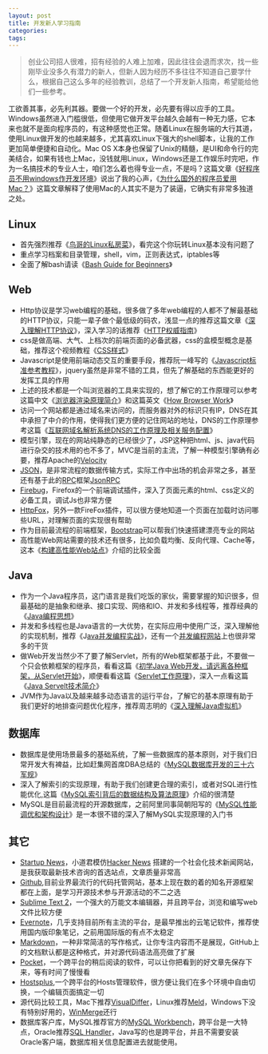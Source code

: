```yaml
---
layout: post
title: 开发新人学习指南
categories:
tags:
---
```


>创业公司招人很难，招有经验的人难上加难，因此往往会退而求次，找一些刚毕业没多久有潜力的新人，但新人因为经历不多往往不知道自己要学什么，根据自己这么多年的经验教训，总结了一个开发新人指南，希望能给他们一些参考。


工欲善其事，必先利其器。要做一个好的开发，必先要有得以应手的工具。Windows虽然进入门槛很低，但使用它做开发平台越久会越有一种无力感，它本来也就不是面向程序员的，有这种感觉也正常。随着Linux在服务端的大行其道，使用Linux做开发的也越来越多，尤其喜欢Linux下强大的shell脚本，让我的工作更加简单便捷和自动化。Mac OS X本身也保留了Unix的精髓，是UI和命令行的完美结合，如果有钱也上Mac，没钱就用Linux，Windows还是工作娱乐时完吧，作为一名搞技术的专业人士，咱们怎么着也得专业一点，不是吗？这篇文章《[好程序员不用windows作开发环境](http://jianshu.io/p/3006d1cdd8ff)》说出了我的心声，《[为什么国外的程序员爱用Mac？](http://www.vpsee.com/2009/06/why-programmers-love-mac/)》这篇文章解释了使用Mac的人其实不是为了装逼，它确实有非常多独道之处。


## Linux
* 首先强烈推荐《[鸟哥的Linux私房菜](http://linux.vbird.org/)》，看完这个你玩转Linux基本没有问题了 
* 重点学习档案和目录管理，shell，vim，正则表达式，iptables等
* 全面了解bash请读《[Bash Guide for Beginners](http://tille.garrels.be/training/bash/)》

## Web
* Http协议是学习web编程的基础，很多做了多年web编程的人都不了解最基础的HTTP协议，只能一辈子做个最低级的码农，浅显一点的推荐这篇文章《[深入理解HTTP协议](http://wenku.baidu.com/view/b05bc7df5022aaea998f0feb.html)》，深入学习的话推荐《[HTTP权威指南](http://book.douban.com/subject/10746113/)》
* css是做高端、大气、上档次的前端页面的必备武器，css的盒模型概念是基础，推荐这个视频教程《[CSS样式](http://itercast.com/library/3/course/45)》
* Javascript是使用前端动态交互的重要手段，推荐阮一峰写的《[Javascript标准参考教程](http://javascript.ruanyifeng.com/)》，jquery虽然是非常不错的工具，但先了解基础的东西能更好的发挥工具的作用
* 上述的技术都是一个叫浏览器的工具来实现的，想了解它的工作原理可以参考这篇中文《[浏览器渲染原理简介](http://coolshell.cn/articles/9666.html)》和这篇英文《[How Browser Work](http://taligarsiel.com/Projects/howbrowserswork1.htm)》
* 访问一个网站都是通过域名来访问的，而服务器对外的标识只有IP，DNS在其中承担了中介的作用，使得我们更方便的记住网站的地址，DNS的工作原理参考这篇《[互联网域名解析系统DNS的工作原理及相关服务配置](http://guodayong.blog.51cto.com/263451/1173678)》
* 模型引擎，现在的网站纯静态的已经很少了，JSP这种把html、js、java代码进行杂交的技术用的也不多了，MVC是当前的主流，了解一种模型引擎确有必要，推荐Apache的[Velocity](http://velocity.apache.org/engine/devel/user-guide.html)
* [JSON](http://www.json.org/json-zh.html)，是非常流程的数据传输方式，实际工作中出场的机会非常之多，甚至还有基于此的[RPC](http://en.wikipedia.org/wiki/Remote_procedure_call)框架[JsonRPC](http://en.wikipedia.org/wiki/JSON-RPC)
* [Firebug](http://getfirebug.com/)，Firefox的一个前端调试插件，深入了页面元素的html、css定义的必备工具，调试Js也非常方便
* [HttpFox](https://addons.mozilla.org/zh-cn/firefox/addon/httpfox/)，另外一款FireFox插件，可以很方便地知道一个页面在加载时访问哪些URL，对理解页面的实现很有帮助
* 作为目前最流程的前端框架，[Bootstrap](http://www.bootcss.com/)可以帮我们快速搭建漂亮专业的网站
* 高性能Web网站需要的技术还有很多，比如负载均衡、反向代理、Cache等，这本《[构建高性能Web站点](http://book.douban.com/subject/3924175/)》介绍的比较全面
 
## Java
* 作为一个Java程序员，这门语言是我们吃饭的家伙，需要掌握的知识很多，但最基础的是抽象和继承、接口实现、网络和IO、并发和多线程等，推荐经典的《[Java编程思想](http://book.douban.com/subject/1101158/)》
* 并发和多线程也是Java语言的一大优势，在实际应用中使用广泛，深入理解他的实现机制，推荐《J[ava并发编程实战](http://book.douban.com/subject/10484692/)》，还有一个[并发编程网站](http://ifeve.com/)上也很非常多的干货
* 做Web开发当然少不了要了解Servlet，所有的Web框架都基于此，不要做一个只会依赖框架的程序员，看看这篇《[初学Java Web开发，请远离各种框架，从Servlet开始](http://www.oschina.net/question/12_52027)》，顺便看看这篇《[Servlet工作原理](http://www.ibm.com/developerworks/cn/java/j-lo-servlet/)》，深入一点看这篇《[Java Servelt技术简介](http://www.ibm.com/developerworks/cn/education/java/j-intserv/index.html)》
* JVM作为Java以及越来越多动态语言的运行平台，了解它的基本原理有助于我们更好的地排查问题优化程序，推荐周志明的《[深入理解Java虚拟机](http://book.douban.com/subject/6522893/)》

## 数据库
* 数据库是使用场景最多的基础系统，了解一些数据库的基本原则，对于我们日常开发大有裨益，比如赶集网首席DBA总结的《[MySQL数据库开发的三十六军规](http://ishare.iask.sina.com.cn/f/20250459.html)》
* 深入了解索引的实现原理，有助于我们创建更合理的索引，或者对SQL进行性能优化,这篇《[MySQL索引背后的数据结构及算法原理](http://blog.codinglabs.org/articles/theory-of-mysql-index.html)》介绍的很清楚
* MySQL是目前最流程的开源数据库，之前阿里同事简朝阳写的《[MySQL性能调优和架构设计](http://book.douban.com/subject/3729677/)》是一本很不错的深入了解MySQL实现原理的入门书

## 其它
* [Startup News](http://news.dbanotes.net/)，小道君模仿[Hacker News](https://news.ycombinator.com/) 搭建的一个社会化技术新闻网站，是我获取最新技术咨询的首选站点，文章质量非常高
* [Github](https://github.com/),目前业界最流行的代码托管网站，基本上现在数的着的知名开源框架都在上面，是学习开源技术参与开源活动的不二之选
* [Sublime Text 2](http://www.sublimetext.com/)，一个强大的万能文本编辑器，并且跨平台，浏览和编写web文件比较方便
* [Evernote](https://evernote.com/)，几乎支持目前所有主流的平台，是最早推出的云笔记软件，推荐使用国内版印象笔记，之前用国际版的有点不太稳定
* [Markdown](http://wowubuntu.com/markdown/)，一种非常简洁的写作格式，让你专注内容而不是展现，GitHub上的文档默认都是这种格式，并对源代码语法高亮做了扩展
* [Pocket](http://getpocket.com/)，一个跨平台的稍后阅读的软件，可以让你把看到的好文章先保存下来，等有时间了慢慢看
* [Hostsplus](http://yaniswang.com/frontend/2012/08/07/hostsplus/),一个跨平台的Hosts管理软件，很方便让我们在多个环境中自由切换，一个编辑页面搞定一切
* 源代码比较工具，Mac下推荐[VisualDiffer](http://visualdiffer.com/)，Linux推荐[Meld](http://meldmerge.org/)，Windows下没有特别好用的，[WinMerge](http://winmerge.org/)还行
* 数据库客户库，MySQL推荐官方的[MySQL Workbench](http://www.mysql.com/products/workbench/)，跨平台是一大特点，Oracle推荐[SQL Handler](http://www.onlinedown.net/soft/91179.htm)，Java写的也是跨平台，并且不需要安装Oracle客户端，数据库相关信息配置进去就能使用。
